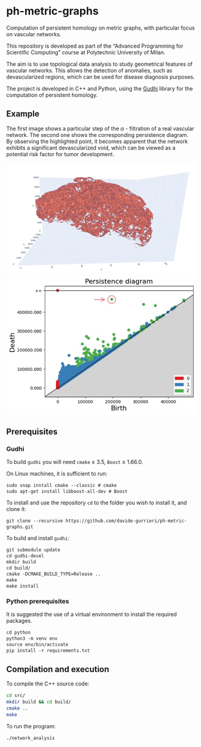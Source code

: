 # ph-metric-graphs

Computation of persistent homology on metric graphs, with particular focus on vascular networks.

This repository is developed as part of the “Advanced Programming for Scientific Computing” course at Polytechnic University of Milan.

The aim is to use topological data analysis to study geometrical features of vascular networks. This allows the detection of anomalies, such as devascularized regions, which can be used for disease diagnosis purposes.

The project is developed in C++ and Python, using the [Gudhi](https://gudhi.inria.fr/) library for the computation of persistent homology.

## Example

The first image shows a particular step of the $\alpha$ - filtration of a real vascular network. The second one shows the corresponding persistence diagram. By observing the highlighted point, it becomes apparent that the network exhibits a significant devascularized void, which can be viewed as a potential risk factor for tumor development.

![plot1](./image/alpha_complex_step.png)
![plot2](./image/persistence_diagram.jpg)

## Prerequisites

### Gudhi

To build `gudhi` you will need `cmake` $\geq$ 3.5,  `Boost` $\geq$ 1.66.0.

On Linux machines, it is sufficient to run:

```shell
sudo snap install cmake --classic # cmake
sudo apt-get install libboost-all-dev # Boost
```

To install and use the repository `cd` to the folder you wish to install it, and clone it:

```shell
git clone --recursive https://github.com/davide-gurrieri/ph-metric-graphs.git
```

To build and install `gudhi`:

```shell
git submodule update
cd gudhi-devel
mkdir build
cd build/
cmake -DCMAKE_BUILD_TYPE=Release ..
make
make install
```

### Python prerequisites

It is suggested the use of a virtual environment to install the required packages.

```shell
cd python
python3 -m venv env
source env/bin/activate
pip install -r requirements.txt
```

## Compilation and execution

To compile the C++ source code:

```bash
cd src/
mkdir build && cd build/
cmake ..
make
```

To run the program:

```bash
./network_analysis
```
